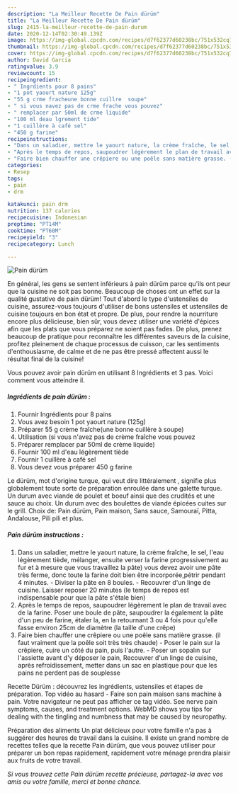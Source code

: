 ```yaml
---
description: "La Meilleur Recette De Pain dürüm"
title: "La Meilleur Recette De Pain dürüm"
slug: 2415-la-meilleur-recette-de-pain-durum
date: 2020-12-14T02:30:49.139Z
image: https://img-global.cpcdn.com/recipes/d7f62377d60238bc/751x532cq70/pain-durum-photo-principale-de-la-recette.jpg
thumbnail: https://img-global.cpcdn.com/recipes/d7f62377d60238bc/751x532cq70/pain-durum-photo-principale-de-la-recette.jpg
cover: https://img-global.cpcdn.com/recipes/d7f62377d60238bc/751x532cq70/pain-durum-photo-principale-de-la-recette.jpg
author: David Garcia
ratingvalue: 3.9
reviewcount: 15
recipeingredient:
- " Ingrdients pour 8 pains"
- "1 pot yaourt nature 125g"
- "55 g crme fracheune bonne cuillre  soupe"
- " si vous navez pas de crme frache vous pouvez"
- " remplacer par 50ml de crme liquide"
- "100 ml deau lgrement tide"
- "1 cuillère à café sel"
- "450 g farine"
recipeinstructions:
- "Dans un saladier, mettre le yaourt nature, la crème fraîche, le sel, l&#39;eau légèrement tiède, mélanger, ensuite verser la farine progressivement au fur et à mesure que vous travaillez la pâte) vous devez avoir une pâte très ferme, donc toute la farine doit bien être incorporée,pétrir pendant 4 minutes.  Diviser la pâte en 8 boules. Recouvrer d&#39;un linge de cuisine. Laisser reposer 20 minutes (le temps de repos est indispensable pour que la pâte s&#39;étale bien)"
- "Après le temps de repos, saupoudrer légèrement le plan de travail avec de la farine. Poser une boule de pâte, saupoudrer la également la pâte d&#39;un peu de farine, étaler la, en la retournant 3 ou 4 fois pour qu&#39;elle fasse environ 25cm de diamètre (la taille d&#39;une crêpe)"
- "Faire bien chauffer une crêpiere ou une poêle sans matière grasse. (il faut vraiment que la poêle soit très très chaude) Poser le pain sur la crêpiere, cuire un côté du pain, puis l&#39;autre. Poser un sopalın sur l&#39;assiette avant d&#39;y déposer le pain, Recouvrer d&#39;un linge de cuisine, après refroidissement, metter dans un sac en plastique pour que les pains ne perdent pas de souplesse"
categories:
- Resep
tags:
- pain
- drm

katakunci: pain drm 
nutrition: 137 calories
recipecuisine: Indonesian
preptime: "PT14M"
cooktime: "PT60M"
recipeyield: "3"
recipecategory: Lunch

---
```



![Pain dürüm](https://img-global.cpcdn.com/recipes/d7f62377d60238bc/751x532cq70/pain-durum-photo-principale-de-la-recette.jpg)

En général, les gens se sentent inférieurs à pain dürüm parce qu'ils ont peur que la cuisine ne soit pas bonne. Beaucoup de choses ont un effet sur la qualité gustative de pain dürüm! Tout d'abord le type d'ustensiles de cuisine, assurez-vous toujours d'utiliser de bons ustensiles et ustensiles de cuisine toujours en bon état et propre. De plus, pour rendre la nourriture encore plus délicieuse, bien sûr, vous devez utiliser une variété d'épices afin que les plats que vous préparez ne soient pas fades. De plus, prenez beaucoup de pratique pour reconnaître les différentes saveurs de la cuisine, profitez pleinement de chaque processus de cuisson, car les sentiments d'enthousiasme, de calme et de ne pas être pressé affectent aussi le résultat final de la cuisine!

<!--inarticleads1-->

Vous pouvez avoir pain dürüm en utilisant 8 Ingrédients et 3 pas. Voici comment vous atteindre il.

##### Ingrédients de pain dürüm :

1. Fournir  Ingrédients pour 8 pains
1. Vous avez besoin 1 pot yaourt nature (125g)
1. Préparer 55 g crème fraîche(une bonne cuillère à soupe)
1. Utilisation  (si vous n&#39;avez pas de crème fraîche vous pouvez
1. Préparer  remplacer par 50ml de crème liquide)
1. Fournir 100 ml d&#39;eau légèrement tiède
1. Fournir 1 cuillère à café sel
1. Vous devez vous préparer 450 g farine


Le dürüm, mot d&#39;origine turque, qui veut dire littéralement , signifie plus globalement toute sorte de préparation enroulée dans une galette turque. Un durum avec viande de poulet et boeuf ainsi que des crudités et une sauce au choix. Un durum avec des boulettes de viande épicées cuites sur le grill. Choix de: Pain dürüm, Pain maison, Sans sauce, Samouraï, Pitta, Andalouse, Pili pili et plus. 

<!--inarticleads2-->

##### Pain dürüm instructions :

1. Dans un saladier, mettre le yaourt nature, la crème fraîche, le sel, l&#39;eau légèrement tiède, mélanger, ensuite verser la farine progressivement au fur et à mesure que vous travaillez la pâte) vous devez avoir une pâte très ferme, donc toute la farine doit bien être incorporée,pétrir pendant 4 minutes.  - Diviser la pâte en 8 boules. - Recouvrer d&#39;un linge de cuisine. Laisser reposer 20 minutes (le temps de repos est indispensable pour que la pâte s&#39;étale bien)
1. Après le temps de repos, saupoudrer légèrement le plan de travail avec de la farine. Poser une boule de pâte, saupoudrer la également la pâte d&#39;un peu de farine, étaler la, en la retournant 3 ou 4 fois pour qu&#39;elle fasse environ 25cm de diamètre (la taille d&#39;une crêpe)
1. Faire bien chauffer une crêpiere ou une poêle sans matière grasse. (il faut vraiment que la poêle soit très très chaude) - Poser le pain sur la crêpiere, cuire un côté du pain, puis l&#39;autre. - Poser un sopalın sur l&#39;assiette avant d&#39;y déposer le pain, Recouvrer d&#39;un linge de cuisine, après refroidissement, metter dans un sac en plastique pour que les pains ne perdent pas de souplesse


Recette Dürüm : découvrez les ingrédients, ustensiles et étapes de préparation. Top vidéo au hasard - Faire son pain maison sans machine à pain. Votre navigateur ne peut pas afficher ce tag vidéo. See nerve pain symptoms, causes, and treatment options. WebMD shows you tips for dealing with the tingling and numbness that may be caused by neuropathy. 

<!--inarticleads1-->

<p>
Préparation des aliments Un plat délicieux pour votre famille n'a pas à suggérer des heures de travail dans la cuisine. Il existe un grand nombre de recettes telles que la recette Pain dürüm, que vous pouvez utiliser pour préparer un bon repas rapidement, rapidement votre ménage prendra plaisir aux fruits de votre travail.
</p>

<p>
<i>Si vous trouvez cette Pain dürüm recette précieuse, partagez-la avec vos amis ou votre famille, merci et bonne chance.</i>
</p>
